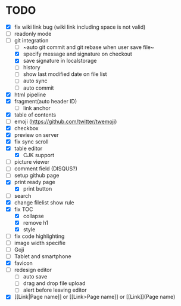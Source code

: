 TODO
====
* [x] fix wiki link bug (wiki link including space is not valid)
* [ ] readonly mode
* [ ] git integration
  - [ ] ~auto git commit and git rebase when user save file~
  - [x] specify message and signature on checkout
  - [x] save signature in localstorage
  - [ ] history
  - [ ] show last modified date on file list
  - [ ] auto sync
  - [ ] auto commit
* [x] html pipeline
* [x] fragment(auto header ID)
  - [ ] link anchor
* [x] table of contents
* [ ] emoji (https://github.com/twitter/twemoji)
* [x] checkbox
* [x] preview on server
* [x] fix sync scroll
* [x] table editor
  - [x] CJK support
* [ ] picture viewer
* [ ] comment field (DISQUS?)
* [ ] setup github page
* [x] print ready page
  - [x] print button
* [ ] search
* [x] change filelist show rule
* [x] fix TOC
    - [x] collapse
    - [x] remove h1
    - [x] style
* [ ] fix code highlighting
* [ ] image width specifie
* [ ] Goji
* [ ] Tablet and smartphone
* [x] favicon
* [ ] redesign editor
  - [ ] auto save
  - [ ] drag and drop file upload
  - [ ] alert before leaving editor
* [x] [[Link|Page name]] or [[Link>Page name]] or [[Link]](Page name)
